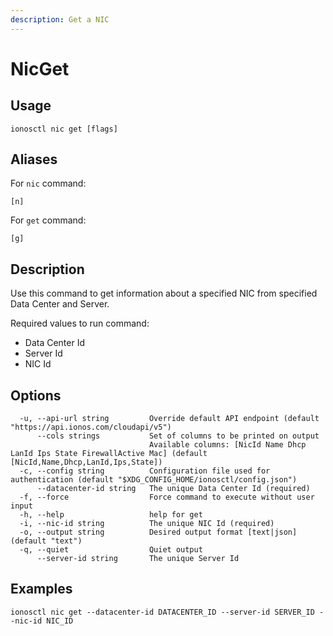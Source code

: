 ```yaml
---
description: Get a NIC
---
```


# NicGet

## Usage

```text
ionosctl nic get [flags]
```

## Aliases

For `nic` command:
```text
[n]
```

For `get` command:
```text
[g]
```

## Description

Use this command to get information about a specified NIC from specified Data Center and Server.

Required values to run command:

* Data Center Id
* Server Id
* NIC Id

## Options

```text
  -u, --api-url string         Override default API endpoint (default "https://api.ionos.com/cloudapi/v5")
      --cols strings           Set of columns to be printed on output 
                               Available columns: [NicId Name Dhcp LanId Ips State FirewallActive Mac] (default [NicId,Name,Dhcp,LanId,Ips,State])
  -c, --config string          Configuration file used for authentication (default "$XDG_CONFIG_HOME/ionosctl/config.json")
      --datacenter-id string   The unique Data Center Id (required)
  -f, --force                  Force command to execute without user input
  -h, --help                   help for get
  -i, --nic-id string          The unique NIC Id (required)
  -o, --output string          Desired output format [text|json] (default "text")
  -q, --quiet                  Quiet output
      --server-id string       The unique Server Id
```

## Examples

```text
ionosctl nic get --datacenter-id DATACENTER_ID --server-id SERVER_ID --nic-id NIC_ID
```


